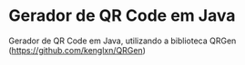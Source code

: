 # Gerador de QR Code em Java
Gerador de QR Code em Java, utilizando a biblioteca QRGen (https://github.com/kenglxn/QRGen)
